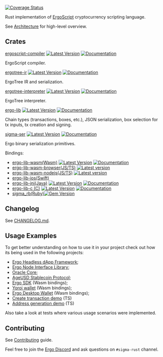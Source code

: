[![Coverage Status](https://coveralls.io/repos/github/ergoplatform/sigma-rust/badge.svg)](https://coveralls.io/github/ergoplatform/sigma-rust)

Rust implementation of [ErgoScript](https://github.com/ScorexFoundation/sigmastate-interpreter) cryptocurrency scripting language. 

See [Architecture](docs/architecture.md) for high-level overview.

## Crates

[ergoscript-compiler](https://github.com/ergoplatform/sigma-rust/tree/develop/ergoscript-compiler) [![Latest Version](https://img.shields.io/crates/v/ergoscript-compiler.svg)](https://crates.io/crates/ergoscript-compiler) [![Documentation](https://docs.rs/ergoscript-compiler/badge.svg)](https://docs.rs/crate/ergoscript-compiler)

ErgoScript compiler. 

[ergotree-ir](https://github.com/ergoplatform/sigma-rust/tree/develop/ergotree-ir) [![Latest Version](https://img.shields.io/crates/v/ergotree-ir.svg)](https://crates.io/crates/ergotree-ir) [![Documentation](https://docs.rs/ergotree-ir/badge.svg)](https://docs.rs/crate/ergotree-ir)

ErgoTree IR and serialization.

[ergotree-interpreter](https://github.com/ergoplatform/sigma-rust/tree/develop/ergotree-interpreter) [![Latest Version](https://img.shields.io/crates/v/ergotree-interpreter.svg)](https://crates.io/crates/ergotree-interpreter) [![Documentation](https://docs.rs/ergotree-interpreter/badge.svg)](https://docs.rs/crate/ergotree-interpreter)

ErgoTree interpreter.

[ergo-lib](https://github.com/ergoplatform/sigma-rust/tree/develop/ergo-lib) [![Latest Version](https://img.shields.io/crates/v/ergo-lib.svg)](https://crates.io/crates/ergo-lib) [![Documentation](https://docs.rs/ergo-lib/badge.svg)](https://docs.rs/crate/ergo-lib)

Chain types (transactions, boxes, etc.), JSON serialization, box selection for tx inputs, tx creation and signing.

[sigma-ser](https://github.com/ergoplatform/sigma-rust/tree/develop/sigma-ser) [![Latest Version](https://img.shields.io/crates/v/sigma-ser.svg)](https://crates.io/crates/sigma-ser) [![Documentation](https://docs.rs/sigma-ser/badge.svg)](https://docs.rs/crate/sigma-ser)

Ergo binary serialization primitives.

Bindings:
- [ergo-lib-wasm(Wasm)](https://github.com/ergoplatform/sigma-rust/tree/develop/bindings/ergo-lib-wasm) [![Latest Version](https://img.shields.io/crates/v/ergo-lib-wasm.svg)](https://crates.io/crates/ergo-lib-wasm) [![Documentation](https://docs.rs/ergo-lib-wasm/badge.svg)](https://docs.rs/crate/ergo-lib-wasm) 
- [ergo-lib-wasm-browser(JS/TS)](https://github.com/ergoplatform/sigma-rust/tree/develop/bindings/ergo-lib-wasm) [![Latest version](https://img.shields.io/npm/v/ergo-lib-wasm-browser)](https://www.npmjs.com/package/ergo-lib-wasm-browser)
- [ergo-lib-wasm-nodejs(JS/TS)](https://github.com/ergoplatform/sigma-rust/tree/develop/bindings/ergo-lib-wasm) [![Latest version](https://img.shields.io/npm/v/ergo-lib-wasm-nodejs)](https://www.npmjs.com/package/ergo-lib-wasm-nodejs)
- [ergo-lib-ios(Swift)](https://github.com/ergoplatform/sigma-rust/tree/develop/bindings/ergo-lib-ios)
- [ergo-lib-jni(Java)](https://github.com/ergoplatform/sigma-rust/tree/develop/bindings/ergo-lib-jni) [![Latest Version](https://img.shields.io/crates/v/ergo-lib-jni.svg)](https://crates.io/crates/ergo-lib-jni) [![Documentation](https://docs.rs/ergo-lib-jni/badge.svg)](https://docs.rs/crate/ergo-lib-jni)
- [ergo-lib-c (C)](https://github.com/ergoplatform/sigma-rust/tree/develop/bindings/ergo-lib-c) [![Latest Version](https://img.shields.io/crates/v/ergo-lib-c.svg)](https://crates.io/crates/ergo-lib-c) [![Documentation](https://docs.rs/ergo-lib-c/badge.svg)](https://docs.rs/crate/ergo-lib-c)
- [sigma_rb(Ruby)](https://github.com/thedlop/sigma_rb)[![Gem Version](https://badge.fury.io/rb/sigma_rb.svg)](https://badge.fury.io/rb/sigma_rb)

## Changelog
See [CHANGELOG.md](ergo-lib/CHANGELOG.md).

## Usage Examples
To get better understanding on how to use it in your project check out how its being used in the following projects:

- [Ergo Headless dApp Framework](https://github.com/Emurgo/ergo-headless-dapp-framework);
- [Ergo Node Interface Library](https://github.com/Emurgo/ergo-node-interface);
- [Oracle Core](https://github.com/ergoplatform/oracle-core);
- [AgeUSD Stablecoin Protocol](https://github.com/Emurgo/age-usd);
- [Ergo SDK](https://github.com/ergolabs/ergo-sdk-js) (Wasm bindings);
- [Yoroi wallet](https://github.com/Emurgo/yoroi-frontend) (Wasm bindings);
- [Ergo Desktop Wallet](https://github.com/ErgoWallet/ergowallet-desktop) (Wasm bindings);
- [Create transaction demo](https://github.com/ergoplatform/sigma-rust/tree/develop/bindings/ergo-lib-wasm/examples/create-transaction-demo) (TS)
- [Address generation demo](https://github.com/ergoplatform/sigma-rust/tree/develop/bindings/ergo-lib-wasm/examples/address-generation-demo) (TS)

Also take a look at tests where various usage scenarios were implemented.

## Contributing
See [Contributing](CONTRIBUTING.md) guide.

Feel free to join the [Ergo Discord](https://discord.gg/kj7s7nb) and ask questions on `#sigma-rust` channel.
